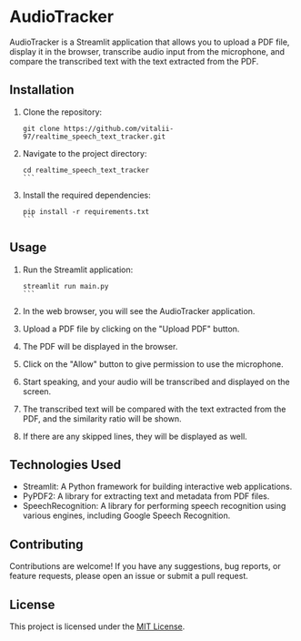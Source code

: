 # AudioTracker

AudioTracker is a Streamlit application that allows you to upload a PDF file, display it in the browser, transcribe audio input from the microphone, and compare the transcribed text with the text extracted from the PDF.

## Installation

1. Clone the repository:

   ```shell
   git clone https://github.com/vitalii-97/realtime_speech_text_tracker.git
   ```

2. Navigate to the project directory:

   ````shell
   cd realtime_speech_text_tracker
   ```

3. Install the required dependencies:

   ````shell
   pip install -r requirements.txt
   ```

## Usage

1. Run the Streamlit application:

   ````shell
   streamlit run main.py
   ```

2. In the web browser, you will see the AudioTracker application.

3. Upload a PDF file by clicking on the "Upload PDF" button.

4. The PDF will be displayed in the browser.

5. Click on the "Allow" button to give permission to use the microphone.

6. Start speaking, and your audio will be transcribed and displayed on the screen.

7. The transcribed text will be compared with the text extracted from the PDF, and the similarity ratio will be shown.

8. If there are any skipped lines, they will be displayed as well.

## Technologies Used

- Streamlit: A Python framework for building interactive web applications.
- PyPDF2: A library for extracting text and metadata from PDF files.
- SpeechRecognition: A library for performing speech recognition using various engines, including Google Speech Recognition.

## Contributing

Contributions are welcome! If you have any suggestions, bug reports, or feature requests, please open an issue or submit a pull request.

## License

This project is licensed under the [MIT License](LICENSE).
